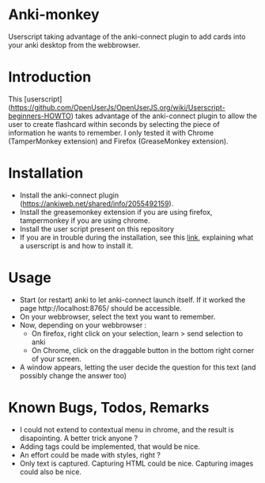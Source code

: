 # Anki-monkey
Userscript taking advantage of the anki-connect plugin to add cards into your anki desktop from the webbrowser.

# Introduction   
This [userscript] (https://github.com/OpenUserJs/OpenUserJS.org/wiki/Userscript-beginners-HOWTO) takes advantage of the anki-connect plugin to allow
the user to create flashcard within seconds by selecting the piece of information he wants to remember.
I only tested it with Chrome (TamperMonkey extension) and Firefox (GreaseMonkey extension). 

# Installation   
- Install the anki-connect plugin (https://ankiweb.net/shared/info/2055492159).   
- Install the greasemonkey extension if you are using firefox, tampermonkey if you are using chrome. 
- Install the user script present on this repository 
- If you are in trouble during the installation, see this [link](https://github.com/OpenUserJs/OpenUserJS.org/wiki/Userscript-beginners-HOWTO), explaining what a userscript is and how to install it.

# Usage
- Start (or restart) anki to let anki-connect launch itself. If it worked the page http://localhost:8765/ should be accessible.
- On your webbrowser, select the text you want to remember.
- Now, depending on your webbrowser :  
   - On firefox, right click on your selection, learn > send selection to anki
   - On Chrome, click on the draggable button in the bottom right corner of your screen.
- A window appears, letting the user decide the question for this text (and possibly change the answer too)

# Known Bugs, Todos, Remarks
- I could not extend to contextual menu in chrome, and the result is disapointing. A better trick anyone ?
- Adding tags could be implemented, that would be nice.
- An effort could be made with styles, right ?
- Only text is captured. Capturing HTML could be nice. Capturing images could also be nice. 
